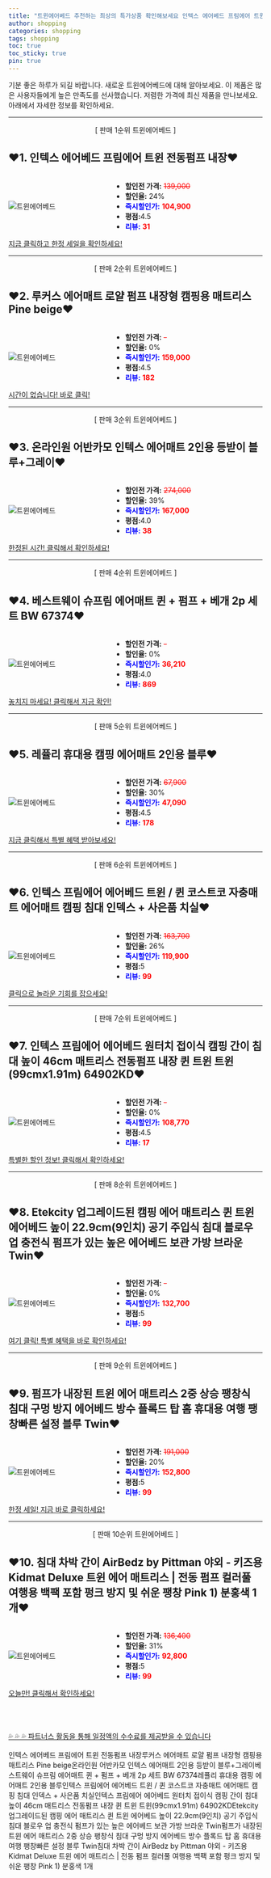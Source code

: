 ```yaml
---
title: "트윈에어베드 추천하는 최상의 특가상품 확인해보세요 인텍스 에어베드 프림에어 트윈 전동펌프"
author: shopping
categories: shopping
tags: shopping
toc: true
toc_sticky: true
pin: true
---
```

기분 좋은 하루가 되길 바랍니다. 새로운 트윈에어베드에 대해 알아보세요. 이 제품은 많은 사용자들에게 높은 만족도를 선사했습니다. 저렴한 가격에 최신 제품을 만나보세요. 아래에서 자세한 정보를 확인하세요.

---
<p class="toplist" style="margin: 0 auto; display: block; width: fit-content;">[ 판매 1순위 트윈에어베드 ]</p>

<h2><strong>❤️1. 인텍스 에어베드 프림에어 트윈 전동펌프 내장❤️</strong></h2>

<div style="display: flex; align-items: center;">
    <div style="flex: 0.4;">
        <img src="https://thumbnail9.coupangcdn.com/thumbnails/remote/230x230ex/image/vendor_inventory/eca2/88cfad87628c985eb6fd9b646567f0a9e5c00e475b1dce25a87016dc838d.jpg" alt="트윈에어베드" style="max-width: 100%;">
    </div>
    <div style="flex: 0.6; margin-left: 10px;">
        <ul>
            <li><strong>할인전 가격:</strong> <del style="color: red;">139,000</del></li>
            <li><strong>할인율:</strong> 24%</li>
            <li><span style='color:blue'><strong>즉시할인가:</strong></span> <span style='color:red'><strong>104,900</strong></span></li>
            <li><strong>평점:</strong>4.5</li>
            <li><span style='color:blue'><strong>리뷰:</strong></span> <span style='color:red'><strong>31</strong></span></li>
        </ul>
    </div>
</div>
<div class="center">
    <a href="https://selin100587001.github.io?lptag=AF9450613&subid=githubio&pageKey=6502820672&traceid=V0-153&itemId=14324748532&vendorItemId=81569361573" class="myButton">
        지금 클릭하고 한정 세일을 확인하세요!
    </a>
</div>


---
<p class="toplist" style="margin: 0 auto; display: block; width: fit-content;">[ 판매 2순위 트윈에어베드 ]</p>

<h2><strong>❤️2. 루커스 에어매트 로얄 펌프 내장형 캠핑용 매트리스 Pine beige❤️</strong></h2>

<div style="display: flex; align-items: center;">
    <div style="flex: 0.4;">
        <img src="https://thumbnail7.coupangcdn.com/thumbnails/remote/230x230ex/image/retail/images/2024/04/22/12/0/34bc7a55-1a73-4395-b47f-7a351aec4e0f.jpg" alt="트윈에어베드" style="max-width: 100%;">
    </div>
    <div style="flex: 0.6; margin-left: 10px;">
        <ul>
            <li><strong>할인전 가격:</strong> <del style="color: red;">-</del></li>
            <li><strong>할인율:</strong> 0%</li>
            <li><span style='color:blue'><strong>즉시할인가:</strong></span> <span style='color:red'><strong>159,000</strong></span></li>
            <li><strong>평점:</strong>4.5</li>
            <li><span style='color:blue'><strong>리뷰:</strong></span> <span style='color:red'><strong>182</strong></span></li>
        </ul>
    </div>
</div>
<div class="center">
    <a href="https://selin100587001.github.io?lptag=AF9450613&subid=githubio&pageKey=7493399047&traceid=V0-153&itemId=19598647139&vendorItemId=89608154478" class="myButton">
        시간이 없습니다! 바로 클릭!
    </a>
</div>


---
<p class="toplist" style="margin: 0 auto; display: block; width: fit-content;">[ 판매 3순위 트윈에어베드 ]</p>

<h2><strong>❤️3. 온라인원 어반카모 인텍스 에어매트 2인용 등받이 블루+그레이❤️</strong></h2>

<div style="display: flex; align-items: center;">
    <div style="flex: 0.4;">
        <img src="https://thumbnail6.coupangcdn.com/thumbnails/remote/230x230ex/image/vendor_inventory/b022/43ac40bf45259439648e220422fc08634bf80ff2926afe6c5a03cbe405c2.jpg" alt="트윈에어베드" style="max-width: 100%;">
    </div>
    <div style="flex: 0.6; margin-left: 10px;">
        <ul>
            <li><strong>할인전 가격:</strong> <del style="color: red;">274,000</del></li>
            <li><strong>할인율:</strong> 39%</li>
            <li><span style='color:blue'><strong>즉시할인가:</strong></span> <span style='color:red'><strong>167,000</strong></span></li>
            <li><strong>평점:</strong>4.0</li>
            <li><span style='color:blue'><strong>리뷰:</strong></span> <span style='color:red'><strong>38</strong></span></li>
        </ul>
    </div>
</div>
<div class="center">
    <a href="https://selin100587001.github.io?lptag=AF9450613&subid=githubio&pageKey=7575844022&traceid=V0-153&itemId=19988890130&vendorItemId=87086874209" class="myButton">
        한정된 시간! 클릭해서 확인하세요!
    </a>
</div>


---
<p class="toplist" style="margin: 0 auto; display: block; width: fit-content;">[ 판매 4순위 트윈에어베드 ]</p>

<h2><strong>❤️4. 베스트웨이 슈프림 에어매트 퀸 + 펌프 + 베개 2p 세트 BW 67374❤️</strong></h2>

<div style="display: flex; align-items: center;">
    <div style="flex: 0.4;">
        <img src="https://thumbnail9.coupangcdn.com/thumbnails/remote/230x230ex/image/retail/images/2020/07/07/12/2/87fe110e-4b07-47e0-bc13-ce31eaef7900.jpg" alt="트윈에어베드" style="max-width: 100%;">
    </div>
    <div style="flex: 0.6; margin-left: 10px;">
        <ul>
            <li><strong>할인전 가격:</strong> <del style="color: red;">-</del></li>
            <li><strong>할인율:</strong> 0%</li>
            <li><span style='color:blue'><strong>즉시할인가:</strong></span> <span style='color:red'><strong>36,210</strong></span></li>
            <li><strong>평점:</strong>4.0</li>
            <li><span style='color:blue'><strong>리뷰:</strong></span> <span style='color:red'><strong>869</strong></span></li>
        </ul>
    </div>
</div>
<div class="center">
    <a href="https://selin100587001.github.io?lptag=AF9450613&subid=githubio&pageKey=1791113234&traceid=V0-153&itemId=3048024103&vendorItemId=71036051738" class="myButton">
        놓치지 마세요! 클릭해서 지금 확인!
    </a>
</div>


---
<p class="toplist" style="margin: 0 auto; display: block; width: fit-content;">[ 판매 5순위 트윈에어베드 ]</p>

<h2><strong>❤️5. 레퓰리 휴대용 캠핑 에어매트 2인용 블루❤️</strong></h2>

<div style="display: flex; align-items: center;">
    <div style="flex: 0.4;">
        <img src="https://thumbnail8.coupangcdn.com/thumbnails/remote/230x230ex/image/vendor_inventory/0844/ef016cf05a98588f387ea8f8f27747449c06e8f5d822e48457e830bbc764.jpg" alt="트윈에어베드" style="max-width: 100%;">
    </div>
    <div style="flex: 0.6; margin-left: 10px;">
        <ul>
            <li><strong>할인전 가격:</strong> <del style="color: red;">67,900</del></li>
            <li><strong>할인율:</strong> 30%</li>
            <li><span style='color:blue'><strong>즉시할인가:</strong></span> <span style='color:red'><strong>47,090</strong></span></li>
            <li><strong>평점:</strong>4.5</li>
            <li><span style='color:blue'><strong>리뷰:</strong></span> <span style='color:red'><strong>178</strong></span></li>
        </ul>
    </div>
</div>
<div class="center">
    <a href="https://selin100587001.github.io?lptag=AF9450613&subid=githubio&pageKey=7493795313&traceid=V0-153&itemId=19600778432&vendorItemId=86707937722" class="myButton">
        지금 클릭해서 특별 혜택 받아보세요!
    </a>
</div>


---
<p class="toplist" style="margin: 0 auto; display: block; width: fit-content;">[ 판매 6순위 트윈에어베드 ]</p>

<h2><strong>❤️6. 인텍스 프림에어 에어베드 트윈 / 퀸 코스트코 자충매트 에어매트 캠핑 침대 인덱스 + 사은품 치실❤️</strong></h2>

<div style="display: flex; align-items: center;">
    <div style="flex: 0.4;">
        <img src="https://thumbnail7.coupangcdn.com/thumbnails/remote/230x230ex/image/vendor_inventory/8593/265df75ce061fb0bef809c13e402941664735c9b016a1a2b4bc7821818e8.jpg" alt="트윈에어베드" style="max-width: 100%;">
    </div>
    <div style="flex: 0.6; margin-left: 10px;">
        <ul>
            <li><strong>할인전 가격:</strong> <del style="color: red;">163,700</del></li>
            <li><strong>할인율:</strong> 26%</li>
            <li><span style='color:blue'><strong>즉시할인가:</strong></span> <span style='color:red'><strong>119,900</strong></span></li>
            <li><strong>평점:</strong>5</li>
            <li><span style='color:blue'><strong>리뷰:</strong></span> <span style='color:red'><strong>99</strong></span></li>
        </ul>
    </div>
</div>
<div class="center">
    <a href="https://selin100587001.github.io?lptag=AF9450613&subid=githubio&pageKey=7561553238&traceid=V0-153&itemId=19922310024&vendorItemId=87022006757" class="myButton">
        클릭으로 놀라운 기회를 잡으세요!
    </a>
</div>


---
<p class="toplist" style="margin: 0 auto; display: block; width: fit-content;">[ 판매 7순위 트윈에어베드 ]</p>

<h2><strong>❤️7. 인텍스 프림에어 에어베드 원터치 접이식 캠핑 간이 침대 높이 46cm 매트리스 전동펌프 내장 퀸 트윈 트윈(99cmx1.91m) 64902KD❤️</strong></h2>

<div style="display: flex; align-items: center;">
    <div style="flex: 0.4;">
        <img src="https://thumbnail7.coupangcdn.com/thumbnails/remote/230x230ex/image/vendor_inventory/812a/40c7640345426744ec06c71ceb7e70f1c8173f38319e291a7bb76160875b.jpg" alt="트윈에어베드" style="max-width: 100%;">
    </div>
    <div style="flex: 0.6; margin-left: 10px;">
        <ul>
            <li><strong>할인전 가격:</strong> <del style="color: red;">-</del></li>
            <li><strong>할인율:</strong> 0%</li>
            <li><span style='color:blue'><strong>즉시할인가:</strong></span> <span style='color:red'><strong>108,770</strong></span></li>
            <li><strong>평점:</strong>4.5</li>
            <li><span style='color:blue'><strong>리뷰:</strong></span> <span style='color:red'><strong>17</strong></span></li>
        </ul>
    </div>
</div>
<div class="center">
    <a href="https://selin100587001.github.io?lptag=AF9450613&subid=githubio&pageKey=7621678125&traceid=V0-153&itemId=20208480963&vendorItemId=90272787342" class="myButton">
        특별한 할인 정보! 클릭해서 확인하세요!
    </a>
</div>


---
<p class="toplist" style="margin: 0 auto; display: block; width: fit-content;">[ 판매 8순위 트윈에어베드 ]</p>

<h2><strong>❤️8. Etekcity 업그레이드된 캠핑 에어 매트리스 퀸 트윈 에어베드 높이 22.9cm(9인치) 공기 주입식 침대 블로우 업 충전식 펌프가 있는 높은 에어베드 보관 가방 브라운 Twin❤️</strong></h2>

<div style="display: flex; align-items: center;">
    <div style="flex: 0.4;">
        <img src="https://thumbnail6.coupangcdn.com/thumbnails/remote/230x230ex/image/vendor_inventory/c18b/6d22590c552b430aed00f522e9d58aecade036bfe6fa8d8059aec2d05c98.jpg" alt="트윈에어베드" style="max-width: 100%;">
    </div>
    <div style="flex: 0.6; margin-left: 10px;">
        <ul>
            <li><strong>할인전 가격:</strong> <del style="color: red;">-</del></li>
            <li><strong>할인율:</strong> 0%</li>
            <li><span style='color:blue'><strong>즉시할인가:</strong></span> <span style='color:red'><strong>132,700</strong></span></li>
            <li><strong>평점:</strong>5</li>
            <li><span style='color:blue'><strong>리뷰:</strong></span> <span style='color:red'><strong>99</strong></span></li>
        </ul>
    </div>
</div>
<div class="center">
    <a href="https://selin100587001.github.io?lptag=AF9450613&subid=githubio&pageKey=7452903075&traceid=V0-153&itemId=19407197014&vendorItemId=89500219056" class="myButton">
        여기 클릭! 특별 혜택을 바로 확인하세요!
    </a>
</div>


---
<p class="toplist" style="margin: 0 auto; display: block; width: fit-content;">[ 판매 9순위 트윈에어베드 ]</p>

<h2><strong>❤️9. 펌프가 내장된 트윈 에어 매트리스 2중 상승 팽창식 침대 구멍 방지 에어베드 방수 플록드 탑 홈 휴대용 여행 팽창빠른 설정 블루 Twin❤️</strong></h2>

<div style="display: flex; align-items: center;">
    <div style="flex: 0.4;">
        <img src="https://thumbnail10.coupangcdn.com/thumbnails/remote/230x230ex/image/vendor_inventory/129b/8dfce576627bcbb2564bc1090d56d8caf9ba4acdb448e81bb8d0e7aef3b2.jpg" alt="트윈에어베드" style="max-width: 100%;">
    </div>
    <div style="flex: 0.6; margin-left: 10px;">
        <ul>
            <li><strong>할인전 가격:</strong> <del style="color: red;">191,000</del></li>
            <li><strong>할인율:</strong> 20%</li>
            <li><span style='color:blue'><strong>즉시할인가:</strong></span> <span style='color:red'><strong>152,800</strong></span></li>
            <li><strong>평점:</strong>5</li>
            <li><span style='color:blue'><strong>리뷰:</strong></span> <span style='color:red'><strong>99</strong></span></li>
        </ul>
    </div>
</div>
<div class="center">
    <a href="https://selin100587001.github.io?lptag=AF9450613&subid=githubio&pageKey=8018618028&traceid=V0-153&itemId=22399036387&vendorItemId=90508743137" class="myButton">
        한정 세일! 지금 바로 클릭하세요!
    </a>
</div>


---
<p class="toplist" style="margin: 0 auto; display: block; width: fit-content;">[ 판매 10순위 트윈에어베드 ]</p>

<h2><strong>❤️10. 침대 차박 간이 AirBedz by Pittman 야외 - 키즈용 Kidmat Deluxe 트윈 에어 매트리스 | 전동 펌프 컬러풀 여행용 백팩 포함 펑크 방지 및 쉬운 팽창 Pink 1) 분홍색 1개❤️</strong></h2>

<div style="display: flex; align-items: center;">
    <div style="flex: 0.4;">
        <img src="https://thumbnail8.coupangcdn.com/thumbnails/remote/230x230ex/image/vendor_inventory/a5bf/758332bfec02d0e57cc64fcd55d7a7a20c363ec41fc133515980c3a6c48c.jpg" alt="트윈에어베드" style="max-width: 100%;">
    </div>
    <div style="flex: 0.6; margin-left: 10px;">
        <ul>
            <li><strong>할인전 가격:</strong> <del style="color: red;">136,400</del></li>
            <li><strong>할인율:</strong> 31%</li>
            <li><span style='color:blue'><strong>즉시할인가:</strong></span> <span style='color:red'><strong>92,800</strong></span></li>
            <li><strong>평점:</strong>5</li>
            <li><span style='color:blue'><strong>리뷰:</strong></span> <span style='color:red'><strong>99</strong></span></li>
        </ul>
    </div>
</div>
<div class="center">
    <a href="https://selin100587001.github.io?lptag=AF9450613&subid=githubio&pageKey=7760128910&traceid=V0-153&itemId=20924387134&vendorItemId=90533359768" class="myButton">
        오늘만! 클릭해서 확인하세요!
    </a>
</div>

<br><br><br>[💦 💦 💦 파트너스 활동을 통해 일정액의 수수료를 제공받을 수 있습니다](https://link.coupang.com/a/bcpT2c)<br><br>인텍스 에어베드 프림에어 트윈 전동펌프 내장루커스 에어매트 로얄 펌프 내장형 캠핑용 매트리스 Pine beige온라인원 어반카모 인텍스 에어매트 2인용 등받이 블루+그레이베스트웨이 슈프림 에어매트 퀸 + 펌프 + 베개 2p 세트 BW 67374레퓰리 휴대용 캠핑 에어매트 2인용 블루인텍스 프림에어 에어베드 트윈 / 퀸 코스트코 자충매트 에어매트 캠핑 침대 인덱스 + 사은품 치실인텍스 프림에어 에어베드 원터치 접이식 캠핑 간이 침대 높이 46cm 매트리스 전동펌프 내장 퀸 트윈 트윈(99cmx1.91m) 64902KDEtekcity 업그레이드된 캠핑 에어 매트리스 퀸 트윈 에어베드 높이 22.9cm(9인치) 공기 주입식 침대 블로우 업 충전식 펌프가 있는 높은 에어베드 보관 가방 브라운 Twin펌프가 내장된 트윈 에어 매트리스 2중 상승 팽창식 침대 구멍 방지 에어베드 방수 플록드 탑 홈 휴대용 여행 팽창빠른 설정 블루 Twin침대 차박 간이 AirBedz by Pittman 야외 - 키즈용 Kidmat Deluxe 트윈 에어 매트리스 | 전동 펌프 컬러풀 여행용 백팩 포함 펑크 방지 및 쉬운 팽창 Pink 1) 분홍색 1개